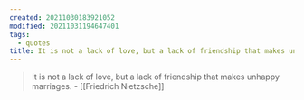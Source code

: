 ```yaml
---
created: 20211030183921052
modified: 20211031194647401
tags:
  - quotes
title: It is not a lack of love, but a lack of friendship that makes unhappy marriages.
---
```


> It is not a lack of love, but a lack of friendship that makes unhappy marriages. - [[Friedrich Nietzsche]]
